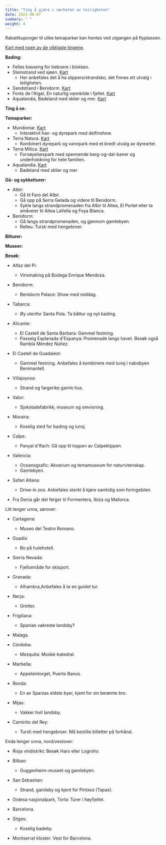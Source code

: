 ```yaml
---
title: "Ting å gjøre i nærheten av leiligheten"
date: 2023-06-07
summary: " "
weight: 4
---
```


Rabattkuponger til ulike temaparker kan hentes ved utgangen på flyplassen.

[Kart med noen av de viktigste tingene](https://goo.gl/maps/7tzrL3nMRPg9ab7L6).

**Bading:**

- Felles basseng for beboere i blokken.
- Steinstrand ved sjøen. [Kart](https://goo.gl/maps/4m8BergRQX9jUMMy9)
    - Her anbefales det å ha slippers/strandsko, det finnes ett utvalg i leiligheten.
- Sandstrand i Benidorm. [Kart](https://goo.gl/maps/FyBjHmSGxmXhC7937)
- Fonts de l'Algar, En naturlig vannkilde i fjellet. [Kart](https://goo.gl/maps/gq3qM8kzSo37dsMM6)
- Aqualandia, Badeland med sklier og mer. [Kart](https://goo.gl/maps/bccgvE35k5MfkgXD9)

**Ting å se:**

**Temaparker:**

- Mundomar. [Kart](https://goo.gl/maps/SKgs9JLnwhggBcM7A)
    - Interaktivt hav- og dyrepark med delfinshow.
- Terra Natura. [Kart](https://goo.gl/maps/gVqjRmCC8chGNGNHA)
    - Kombinert dyrepark og vannpark med et bredt utvalg av dyrearter.
- Terra Mitica. [Kart](https://goo.gl/maps/pBjs6bfwn7RapkJN9)
    - Fornøyelsespark med spennende berg-og-dal-baner og underholdning for hele familien.
- Aqualandia. [Kart](https://goo.gl/maps/bccgvE35k5MfkgXD9)
    - Badeland med sklier og mer

**Gå- og sykkelturer:**

- Albir:
    - Gå til Faro del Albir.
    - Gå opp på Serra Gelada og videre til Benidorm.
    - Sykle langs strandpromenaden fra Albir til Altea, El Portet eller ta småveier til Altea LaVella og Foya Blanca.
- Benidorm:
    - Gå langs strandpromenaden, og gjennom gamlebyen.
    - Relleu: Tursti med hengebroer.

**Bilturer:**

**Museer:**

**Besøk:**

- Alfaz del Pi:
    - Vinsmaking på Bodega Enrique Mendoza.

- Benidorm:
    - Benidorm Palace: Show med middag.

- Tabarca:
    - Øy utenfor Santa Pola. Ta båttur og nyt bading.

- Alicante:
    - El Castell de Santa Barbara: Gammel festning.
    - Passeig Esplanada d'Espanya: Promenade langs havet. Besøk også Rambla Mèndez Núñez.

- El Castell de Guadalest:
    - Gammel festning. Anbefales å kombinere med lunsj i nabobyen Benimantell.

- Villajoyosa:
    - Strand og fargerike gamle hus.

- Valor:
    - Sjokoladefabrikk, museum og omvisning.

- Moraira:
    - Koselig sted for bading og lunsj.

- Calpe:
    - Panyal d'Ifach: Gå opp til toppen av Calpeklippen.

- Valencia:
    - Oceanografic: Akvarium og temamuseum for naturvitenskap.
    - Gamlebyen.

- Safari Aitana:
    - Drive-in zoo. Anbefales sterkt å kjøre samtidig som foringsbilen.

- Fra Denia går det ferger til Formentera, Ibiza og Mallorca.

Litt lenger unna, sørover:

- Cartagena:
    - Museo del Teatro Romano.

- Guadix:
    - Bo på hulehotell.

- Sierra Nevada:
    - Fjellområde for skisport.

- Granada:
    - Alhambra,Anbefales å ta en guidet tur.

- Nerja:
    - Grotter.

- Frigiliana:
    - Spanias vakreste landsby?

- Malaga.

- Córdoba:
    - Mezquita: Moské-katedral.

- Marbella:
    - Appelsintorget, Puerto Banus.

- Ronda:
    - En av Spanias eldste byer, kjent for sin berømte bro.

- Mijas:
    - Vakker hvit landsby.

- Caminito del Rey:
    - Tursti med hengebroer. Må bestille billetter på forhånd.

Enda lenger unna, nord/vestover:

- Rioja vindistrikt: Besøk Haro eller Logroño.

- Bilbao:
    - Guggenheim-museet og gamlebyen.

- San Sebastian:
    - Strand, gamleby og kjent for Pintxos (Tapas).

- Ordesa nasjonalpark, Torla: Turer i høyfjellet.

- Barcelona.

- Sitges:
    - Koselig badeby.

- Montserrat kloster: Vest for Barcelona.
